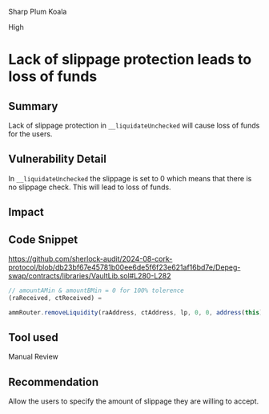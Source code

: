Sharp Plum Koala

High

# Lack of slippage protection leads to loss of funds

## Summary
Lack of slippage protection in `__liquidateUnchecked` will cause loss of funds for the users.
## Vulnerability Detail
In `__liquidateUnchecked` the slippage is set to 0 which means that there is no slippage check. This will lead to loss of funds.

## Impact

## Code Snippet
https://github.com/sherlock-audit/2024-08-cork-protocol/blob/db23bf67e45781b00ee6de5f6f23e621af16bd7e/Depeg-swap/contracts/libraries/VaultLib.sol#L280-L282
```jsx
// amountAMin & amountBMin = 0 for 100% tolerence
(raReceived, ctReceived) =

ammRouter.removeLiquidity(raAddress, ctAddress, lp, 0, 0, address(this), block.timestamp);

```

## Tool used

Manual Review

## Recommendation
Allow the users to specify the amount of slippage they are willing to accept.